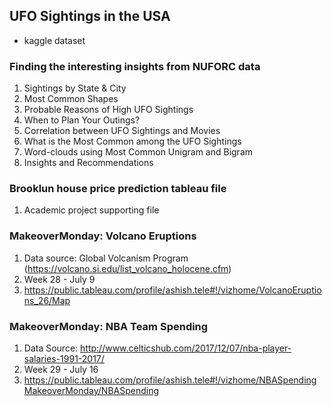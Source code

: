 ## UFO Sightings in the USA
- kaggle dataset

### Finding the interesting insights from NUFORC data
1. Sightings by State & City
2. Most Common Shapes
3. Probable Reasons of High UFO Sightings
4. When to Plan Your Outings?
5. Correlation between UFO Sightings and Movies 
6. What is the Most Common among the UFO Sightings
7. Word-clouds using Most Common Unigram and Bigram
8. Insights and Recommendations

### Brooklun house price prediction tableau file

1. Academic project supporting file

### MakeoverMonday: Volcano Eruptions

1. Data source: Global Volcanism Program (https://volcano.si.edu/list_volcano_holocene.cfm)
2. Week 28 - July 9
3. https://public.tableau.com/profile/ashish.tele#!/vizhome/VolcanoEruptions_26/Map

### MakeoverMonday: NBA Team Spending

1. Data Source: http://www.celticshub.com/2017/12/07/nba-player-salaries-1991-2017/
2. Week 29 - July 16
3. https://public.tableau.com/profile/ashish.tele#!/vizhome/NBASpendingMakeoverMonday/NBASpending
